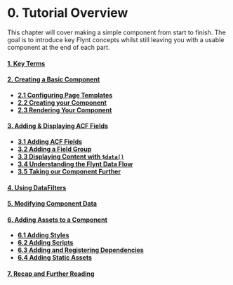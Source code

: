 # 0. Tutorial Overview

This chapter will cover making a simple component from start to finish. The goal is to introduce key Flynt concepts whilst still leaving you with a usable component at the end of each part.


#### [1. Key Terms](key-terms.md)

#### [2. Creating a Basic Component](basic-component.md)
- **[2.1 Configuring Page Templates](basic-component.md#11-configuring-page-templates)**
- **[2.2 Creating your Component](basic-component.md#12-creating-your-component)**
- **[2.3 Rendering Your Component](basic-component.md#13-rendering-your-component)**

#### [3. Adding & Displaying ACF Fields](dynamic-component.md)
- **[3.1 Adding ACF Fields](dynamic-component.md#21-adding-fields)**
- **[3.2 Adding a Field Group](dynamic-component.md#22-adding-a-field-group)**
- **[3.3 Displaying Content with `$data()`](dynamic-component.md#23-displaying-content-with-data)**
- **[3.4 Understanding the Flynt Data Flow](dynamic-component.md#24-understanding-the-flynt-data-flow)**
- **[3.5 Taking our Component Further](dynamic-component.md#25-taking-our-component-further)**

#### [4. Using DataFilters](datafilters.md)

#### [5. Modifying Component Data](modify-data.md)

#### [6. Adding Assets to a Component](component-assets.md)
- **[6.1 Adding Styles](component-assets.md#51-adding-styles)**
- **[6.2 Adding Scripts](component-assets.md#52-adding-scripts)**
- **[6.3 Adding and Registering Dependencies](component-assets.md#53-adding-and-registering-dependencies)**
- **[6.4 Adding Static Assets](component-assets.md#54-adding-static-assets)**

#### [7. Recap and Further Reading](recap.md)
